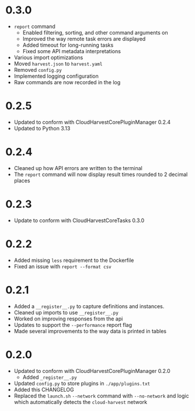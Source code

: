 # 0.3.0
- `report` command
  - Enabled filtering, sorting, and other command arguments on 
  - Improved the way remote task errors are displayed
  - Added timeout for long-running tasks
  - Fixed some API metadata interpretations
- Various import optimizations
- Moved `harvest.json` to `harvest.yaml`
- Removed `config.py`
- Implemented logging configuration
- Raw commands are now recorded in the log

# 0.2.5
- Updated to conform with CloudHarvestCorePluginManager 0.2.4
- Updated to Python 3.13

# 0.2.4
- Cleaned up how API errors are written to the terminal
- The `report` command will now display result times rounded to 2 decimal places

# 0.2.3
- Update to conform with CloudHarvestCoreTasks 0.3.0

# 0.2.2
- Added missing `less` requirement to the Dockerfile
- Fixed an issue with `report --format csv`

# 0.2.1
- Added a `__register__.py` to capture definitions and instances.
- Cleaned up imports to use `__register__.py`
- Worked on improving responses from the api
- Updates to support the `--performance` report flag
- Made several improvements to the way data is printed in tables

# 0.2.0
- Updated to conform with CloudHarvestCorePluginManager 0.2.0
  - Added `_register__.py`
- Updated `config.py` to store plugins in `./app/plugins.txt`
- Added this CHANGELOG
- Replaced the `launch.sh` `--network` command with `--no-network` and logic which automatically detects the `cloud-harvest` network
